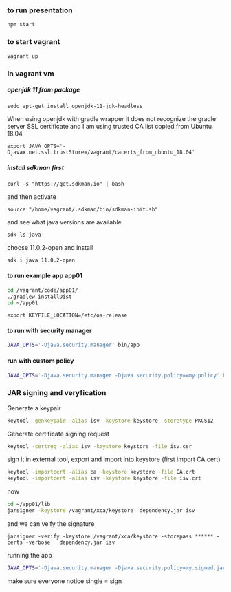 ### to run presentation 
```npm start```
### to start vagrant 
```vagrant up```

### In vagrant vm

##### openjdk 11 from package
```sudo apt-get install openjdk-11-jdk-headless```

When using openjdk with gradle wrapper it does not recognize the gradle server SSL certificate 
and I am using trusted CA list copied from Ubuntu 18.04

```export JAVA_OPTS='-Djavax.net.ssl.trustStore=/vagrant/cacerts_from_ubuntu_18.04'``` 

##### install sdkman first
```curl -s "https://get.sdkman.io" | bash```                                                                   

and then activate

```source "/home/vagrant/.sdkman/bin/sdkman-init.sh"```

and see what java versions are available

```sdk ls java```

choose 11.0.2-open and install 

```sdk i java 11.0.2-open```

#### to run example app app01

```bash
cd /vagrant/code/app01/
./gradlew installDist
cd ~/app01
```
```
export KEYFILE_LOCATION=/etc/os-release
```

#### to run with security manager
```bash
JAVA_OPTS='-Djava.security.manager' bin/app
```

#### run with custom policy
```bash
JAVA_OPTS='-Djava.security.manager -Djava.security.policy==my.policy' bin/app
```

### JAR signing and veryfication 

Generate a keypair 

````bash
keytool -genkeypair -alias isv -keystore keystore -storetype PKCS12
````

Generate certificate signing request 

```bash
keytool -certreq -alias isv -keystore keystore -file isv.csr
```

sign it in external tool, export and import into keystore (first import CA cert) 

```bash
keytool -importcert -alias ca -keystore keystore -file CA.crt
keytool -importcert -alias isv -keystore keystore -file isv.crt
```

now 

```bash
cd ~/app01/lib
jarsigner -keystore /vagrant/xca/keystore  dependency.jar isv
```

and we can veify the signature 

```
jarsigner -verify -keystore /vagrant/xca/keystore -storepass ****** -certs -verbose   dependency.jar isv
```

running the app 

```bash
JAVA_OPTS='-Djava.security.manager -Djava.security.policy=my.signed.jars.policy' bin/app
```
make sure everyone notice single = sign